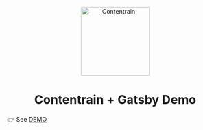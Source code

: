 <p align="center">
    <a href="https://contentrain.io/">
    <img alt="Contentrain" src="https://contentrain.io/logo.svg" width="160" />
  </a>
</p>
<h1 align="center">
  Contentrain + Gatsby Demo
</h1>

👉 See [DEMO](https://contentraingatsbydemo.gtsb.io/) 